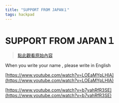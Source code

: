 ```yaml
---
title: "SUPPORT FROM JAPAN１"
tags: hackpad
---
```


# SUPPORT FROM JAPAN１

> [點此觀看原始內容](https://g0v.hackpad.tw/wYxucwZsJ8I)

When you write your name , please write in English

[https://www.youtube.com/watch?v=LOEaMYpLHIA](https://www.youtube.com/watch?v=LOEaMYpLHIA)


[https://www.youtube.com/watch?v=b7vahRfR3SE](https://www.youtube.com/watch?v=b7vahRfR3SE)

